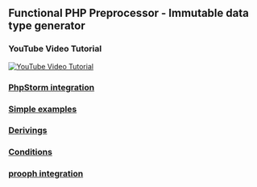 ## Functional PHP Preprocessor - Immutable data type generator

### YouTube Video Tutorial

[![YouTube Video Tutorial](https://i.ytimg.com/vi/MYh1_sydQ5U/hqdefault.jpg?sqp=-oaymwEXCNACELwBSFryq4qpAwkIARUAAIhCGAE=&rs=AOn4CLCtO68XORuK-gEGeTJSXdSHqY3PBQ)](https://youtu.be/MYh1_sydQ5U)

### [PhpStorm integration](PhpStorm%20Integration)

### [Simple examples](Simple%20Examples)

### [Derivings](Derivings)

### [Conditions](Conditions)

### [prooph integration](prooph)

